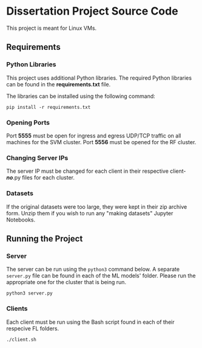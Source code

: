 # Dissertation Project Source Code
This project is meant for Linux VMs.

## Requirements
### Python Libraries
This project uses additional Python libraries.
The required Python libraries can be found in the **requirements.txt** file.

The libraries can be installed using the following command:
```
pip install -r requirements.txt
```

### Opening Ports
Port **5555** must be open for ingress and egress UDP/TCP traffic on all machines for the SVM cluster. Port **5556** must be opened for the RF cluster.

### Changing Server IPs
The server IP must be changed for each client in their respective client-_**no**_.py files for each cluster.

### Datasets
If the original datasets were too large, they were kept in their zip archive form. Unzip them if you wish to run any "making datasets" Jupyter Notebooks.


## Running the Project
### Server
The server can be run using the `python3` command below. A separate `server.py` file can be found in each of the ML models' folder. Please run the appropriate one for the cluster that is being run.
```
python3 server.py
```

### Clients
Each client must be run using the Bash script found in each of their respecive FL folders. 
```
./client.sh
 ```

